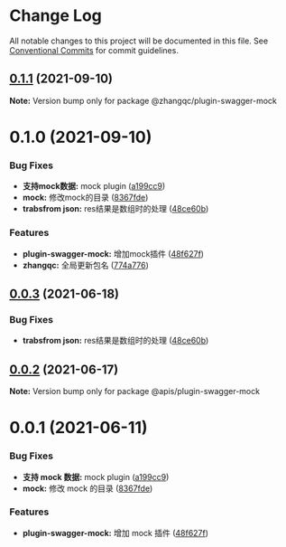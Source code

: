 # Change Log

All notable changes to this project will be documented in this file.
See [Conventional Commits](https://conventionalcommits.org) for commit guidelines.

## [0.1.1](https://github.com/kkaaddff/moon-private/compare/@zhangqc/plugin-swagger-mock@0.1.0...@zhangqc/plugin-swagger-mock@0.1.1) (2021-09-10)

**Note:** Version bump only for package @zhangqc/plugin-swagger-mock





# 0.1.0 (2021-09-10)


### Bug Fixes

* **支持mock数据:** mock plugin ([a199cc9](https://github.com/kkaaddff/moon-private/commit/a199cc965c148c97c31d8a06d03ab9a50e08646b))
* **mock:** 修改mock的目录 ([8367fde](https://github.com/kkaaddff/moon-private/commit/8367fdeec5cd77abbb094acb755fd234d4b659ad))
* **trabsfrom json:** res结果是数组时的处理 ([48ce60b](https://github.com/kkaaddff/moon-private/commit/48ce60b5207a76300d944c1f625a0866ca09ef8e))


### Features

* **plugin-swagger-mock:** 增加mock插件 ([48f627f](https://github.com/kkaaddff/moon-private/commit/48f627fe7c19b9831b492c33bbbe14ff2e46f518))
* **zhangqc:** 全局更新包名 ([774a776](https://github.com/kkaaddff/moon-private/commit/774a7768545ace36515d355b47bce97b5205bc65))





## [0.0.3](https://github.com/kkaaddff/moon-private/compare/@apis/plugin-swagger-mock@0.0.2...@apis/plugin-swagger-mock@0.0.3) (2021-06-18)


### Bug Fixes

* **trabsfrom json:** res结果是数组时的处理 ([48ce60b](https://github.com/kkaaddff/moon-private/commit/48ce60b5207a76300d944c1f625a0866ca09ef8e))





## [0.0.2](https://github.com/kkaaddff/moon-private/compare/@apis/plugin-swagger-mock@0.1.0...@apis/plugin-swagger-mock@0.0.2) (2021-06-17)

**Note:** Version bump only for package @apis/plugin-swagger-mock





# 0.0.1 (2021-06-11)

### Bug Fixes

- **支持 mock 数据:** mock plugin ([a199cc9](https://github.com/kkaaddff/moon-private/commit/a199cc965c148c97c31d8a06d03ab9a50e08646b))
- **mock:** 修改 mock 的目录 ([8367fde](https://github.com/kkaaddff/moon-private/commit/8367fdeec5cd77abbb094acb755fd234d4b659ad))

### Features

- **plugin-swagger-mock:** 增加 mock 插件 ([48f627f](https://github.com/kkaaddff/moon-private/commit/48f627fe7c19b9831b492c33bbbe14ff2e46f518))

